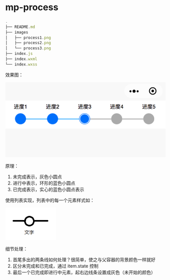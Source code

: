 # mp-process

```js
.
├── README.md
├── images
│   ├── process1.png
│   ├── process2.png
│   └── process3.png
├── index.js
├── index.wxml
└── index.wxss
```

效果图：

![](images/effect-pic.png)

原理：

1. 未完成表示，灰色小圆点
1. 进行中表示，环形的蓝色小圆点
1. 已完成表示，实心的蓝色小圆点表示

使用列表实现，列表中的每一个元素样式如：

![](images/item.png)

细节处理：

1. 首尾多出的两条线如何处理？很简单，使之与父容器的背景颜色一样就好
1. 区分未完成和已完成，通过 item.state 控制
1. 最后一个已完成即进行中元素，起右边线条设置成灰色（未开始的颜色）
